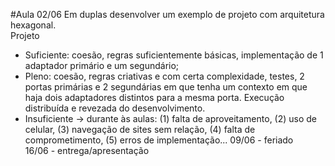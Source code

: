 #Aula 02/06
Em duplas desenvolver um exemplo de projeto com arquitetura hexagonal.<br>
Projeto<br>
- Suficiente: coesão, regras suficientemente básicas, implementação de 1 adaptador primário e um segundário;
- Pleno: coesão, regras criativas e com certa complexidade, testes, 2 portas primárias e 2 segundárias em que tenha um contexto em que haja dois adaptadores distintos para a mesma porta. Execução distribuída e revezada do desenvolvimento.
- Insuficiente → durante às aulas: (1) falta de aproveitamento, (2) uso de celular, (3) navegação de sites sem relação, (4) falta de comprometimento, (5) erros de implementação...
09/06 - feriado<br>
16/06 - entrega/apresentação<br>

